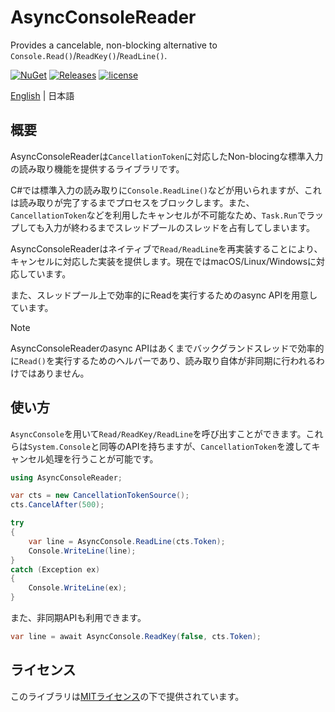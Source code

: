 # AsyncConsoleReader
Provides a cancelable, non-blocking alternative to `Console.Read()`/`ReadKey()`/`ReadLine()`.

[![NuGet](https://img.shields.io/nuget/v/AsyncConsoleReader.svg)](https://www.nuget.org/packages/AsyncConsoleReader)
[![Releases](https://img.shields.io/github/release/nuskey8/AsyncConsoleReader.svg)](https://github.com/nuskey8/AsyncConsoleReader/releases)
[![license](https://img.shields.io/badge/LICENSE-MIT-green.svg)](LICENSE)

[English](./README.md) | 日本語

## 概要

AsyncConsoleReaderは`CancellationToken`に対応したNon-blocingな標準入力の読み取り機能を提供するライブラリです。

C#では標準入力の読み取りに`Console.ReadLine()`などが用いられますが、これは読み取りが完了するまでプロセスをブロックします。また、`CancellationToken`などを利用したキャンセルが不可能なため、`Task.Run`でラップしても入力が終わるまでスレッドプールのスレッドを占有してしまいます。

AsyncConsoleReaderはネイティブで`Read/ReadLine`を再実装することにより、キャンセルに対応した実装を提供します。現在ではmacOS/Linux/Windowsに対応しています。

また、スレッドプール上で効率的にReadを実行するためのasync APIを用意しています。

> [!NOTE]
> AsyncConsoleReaderのasync APIはあくまでバックグランドスレッドで効率的に`Read()`を実行するためのヘルパーであり、読み取り自体が非同期に行われるわけではありません。

## 使い方

`AsyncConsole`を用いて`Read/ReadKey/ReadLine`を呼び出すことができます。これらは`System.Console`と同等のAPIを持ちますが、`CancellationToken`を渡してキャンセル処理を行うことが可能です。

```cs
using AsyncConsoleReader;

var cts = new CancellationTokenSource();
cts.CancelAfter(500);

try
{
    var line = AsyncConsole.ReadLine(cts.Token);
    Console.WriteLine(line);
}
catch (Exception ex)
{
    Console.WriteLine(ex);
}
```

また、非同期APIも利用できます。

```cs
var line = await AsyncConsole.ReadKey(false, cts.Token);
```

## ライセンス

このライブラリは[MITライセンス](LICENSE)の下で提供されています。
